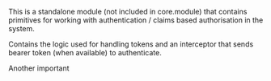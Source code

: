 This is a standalone module (not included in core.module) that contains primitives for working with authentication / claims based authorisation in the system.

Contains the logic used for handling tokens and an interceptor that sends bearer token (when available) to authenticate.

Another important